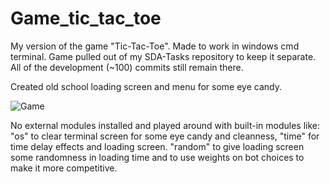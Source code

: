 # Game_tic_tac_toe
My version of the game "Tic-Tac-Toe". Made to work in windows cmd terminal.
Game pulled out of my SDA-Tasks repository to keep it separate. All of the development (~100) commits still remain there.

Created old school loading screen and menu for some eye candy.

![Game](https://user-images.githubusercontent.com/89336239/167220369-58ca77ef-ea02-4fd3-b5a0-bfec7268b615.jpg)

No external modules installed and played around with built-in modules like: 
"os" to clear terminal screen for some eye candy and cleanness, 
"time" for time delay effects and loading screen. 
"random" to give loading screen some randomness in loading time and to use weights on bot choices to make it more competitive.
